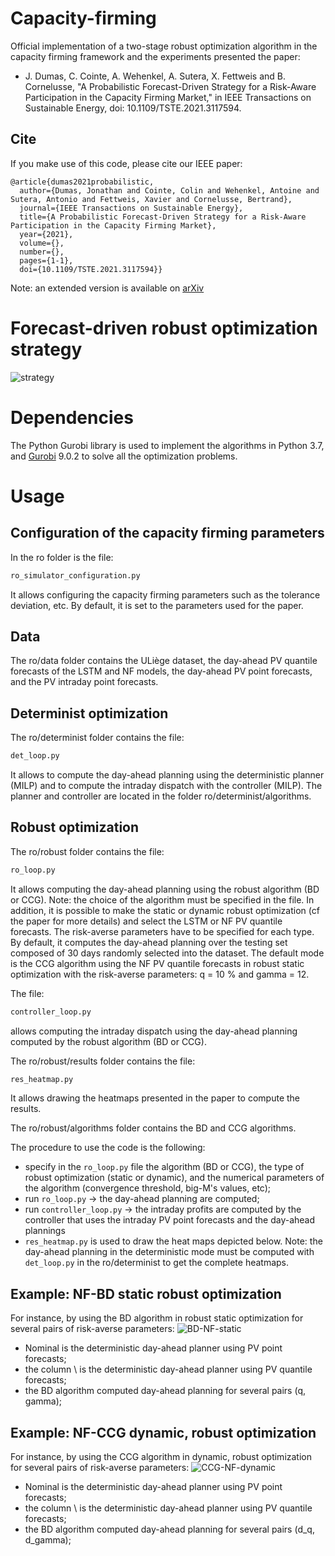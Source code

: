 # Capacity-firming
Official implementation of a two-stage robust optimization algorithm in the capacity firming framework and the experiments presented the paper:
- J. Dumas, C. Cointe, A. Wehenkel, A. Sutera, X. Fettweis and B. Cornelusse, "A Probabilistic Forecast-Driven Strategy for a Risk-Aware Participation in the Capacity Firming Market," in IEEE Transactions on Sustainable Energy, doi: 10.1109/TSTE.2021.3117594.

## Cite

If you make use of this code, please cite our IEEE paper:

```
@article{dumas2021probabilistic,
  author={Dumas, Jonathan and Cointe, Colin and Wehenkel, Antoine and Sutera, Antonio and Fettweis, Xavier and Cornelusse, Bertrand},
  journal={IEEE Transactions on Sustainable Energy}, 
  title={A Probabilistic Forecast-Driven Strategy for a Risk-Aware Participation in the Capacity Firming Market}, 
  year={2021},
  volume={},
  number={},
  pages={1-1},
  doi={10.1109/TSTE.2021.3117594}}
```

Note: an extended version is available on [arXiv](https://arxiv.org/abs/2105.13801)

# Forecast-driven robust optimization strategy
![strategy](https://github.com/jonathandumas/capacity-firming/blob/9a54f129fa67d4be094d076c8e29dd2f5eaca3be/figures/methodology_scheme.png)

# Dependencies
The Python Gurobi library is used to implement the algorithms in Python 3.7, and [Gurobi](https://www.gurobi.com/) 9.0.2 to solve all the optimization problems.

# Usage
## Configuration of the capacity firming parameters
In the ro folder is the file:
```bash
ro_simulator_configuration.py 
```
It allows configuring the capacity firming parameters such as the tolerance deviation, etc.
By default, it is set to the parameters used for the paper.

## Data
The ro/data folder contains the ULiège dataset, the day-ahead PV quantile forecasts of the LSTM and NF models, the day-ahead PV point forecasts, and the PV intraday point forecasts.

## Determinist optimization 
The ro/determinist folder contains the file:
```bash
det_loop.py 
```
It allows to compute the day-ahead planning using the deterministic planner (MILP) and to compute the intraday dispatch with the controller (MILP).
The planner and controller are located in the folder ro/determinist/algorithms.

## Robust optimization 

The ro/robust folder contains the file:
```bash
ro_loop.py 
```
It allows computing the day-ahead planning using the robust algorithm (BD or CCG). Note: the choice of the algorithm must be specified in the file. In addition, it is possible to make the static or dynamic robust optimization (cf the paper for more details) and select the LSTM or NF PV quantile forecasts. The risk-averse parameters have to be specified for each type. By default, it computes the day-ahead planning over the testing set composed of 30 days randomly selected into the dataset.
The default mode is the CCG algorithm using the NF PV quantile forecasts in robust static optimization with the risk-averse parameters: q = 10 % and gamma = 12.

The file:
```bash
controller_loop.py 
```
allows computing the intraday dispatch using the day-ahead planning computed by the robust algorithm (BD or CCG).

The ro/robust/results folder contains the file:
```bash
res_heatmap.py 
```
It allows drawing the heatmaps presented in the paper to compute the results.

The ro/robust/algorithms folder contains the BD and CCG algorithms.

The procedure to use the code is the following:
* specify in the `ro_loop.py` file the algorithm (BD or CCG), the type of robust optimization (static or dynamic), and the numerical parameters of the algorithm (convergence threshold, big-M's values, etc);
* run `ro_loop.py` -> the day-ahead planning are computed;
* run `controller_loop.py` -> the intraday profits are computed by the controller that uses the intraday PV point forecasts and the day-ahead plannings
* `res_heatmap.py` is used to draw the heat maps depicted below. Note: the day-ahead planning in the deterministic mode must be computed with `det_loop.py` in the ro/determinist to get the complete heatmaps.

## Example: NF-BD static robust optimization
For instance, by using the BD algorithm in robust static optimization for several pairs of risk-averse parameters:
![BD-NF-static](https://github.com/jonathandumas/capacity-firming-ro/blob/23ac75ae0a626fdfa4b65ccffd9a99e0a9998020/figures/BD_NF_RO_static.png)
* Nominal is the deterministic day-ahead planner using PV point forecasts;
* the column \ is the deterministic day-ahead planner using PV quantile forecasts;
* the BD algorithm computed day-ahead planning for several pairs (q, gamma);

## Example: NF-CCG dynamic, robust optimization
For instance, by using the CCG algorithm in dynamic, robust optimization for several pairs of risk-averse parameters:
![CCG-NF-dynamic](https://github.com/jonathandumas/capacity-firming-ro/blob/1c4ef372746705624518984da4eed19d0eb2ea63/figures/CCG_NF_RO_dyn.png)
* Nominal is the deterministic day-ahead planner using PV point forecasts;
* the column \ is the deterministic day-ahead planner using PV quantile forecasts;
* the BD algorithm computed day-ahead planning for several pairs (d_q, d_gamma);
